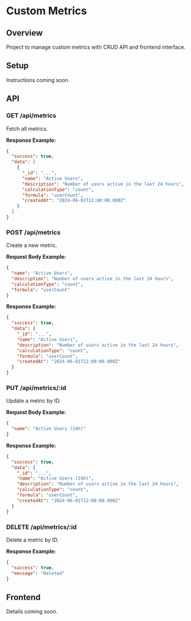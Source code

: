 # Custom Metrics

## Overview

Project to manage custom metrics with CRUD API and frontend interface.

## Setup

Instructions coming soon.

## API

### GET /api/metrics
Fetch all metrics.

**Response Example:**
```json
{
  "success": true,
  "data": [
    {
      "_id": "...",
      "name": "Active Users",
      "description": "Number of users active in the last 24 hours",
      "calculationType": "count",
      "formula": "userCount",
      "createdAt": "2024-06-01T12:00:00.000Z"
    }
  ]
}
```

### POST /api/metrics
Create a new metric.

**Request Body Example:**
```json
{
  "name": "Active Users",
  "description": "Number of users active in the last 24 hours",
  "calculationType": "count",
  "formula": "userCount"
}
```
**Response Example:**
```json
{
  "success": true,
  "data": {
    "_id": "...",
    "name": "Active Users",
    "description": "Number of users active in the last 24 hours",
    "calculationType": "count",
    "formula": "userCount",
    "createdAt": "2024-06-01T12:00:00.000Z"
  }
}
```

### PUT /api/metrics/:id
Update a metric by ID.

**Request Body Example:**
```json
{
  "name": "Active Users (24h)"
}
```
**Response Example:**
```json
{
  "success": true,
  "data": {
    "_id": "...",
    "name": "Active Users (24h)",
    "description": "Number of users active in the last 24 hours",
    "calculationType": "count",
    "formula": "userCount",
    "createdAt": "2024-06-01T12:00:00.000Z"
  }
}
```

### DELETE /api/metrics/:id
Delete a metric by ID.

**Response Example:**
```json
{
  "success": true,
  "message": "Deleted"
}
```

## Frontend

Details coming soon. 